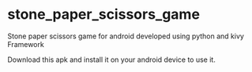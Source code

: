 # stone_paper_scissors_game
Stone paper scissors game for android developed using python and  kivy Framework  

Download this apk and install it on your android device to use it.
